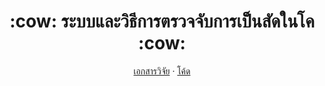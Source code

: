 <p align="center">

  <h1 align="center">:cow: ระบบและวิธีการตรวจจับการเป็นสัดในโค :cow:</h1>

  <p align="center">
    <a href="https://doi.org/10.1016/j.eswa.2022.118550">เอกสารวิจัย</a>
    ·
    <a href="https://github.com/dsmlr/CowXNet">โค้ด</a>
  </p>
</p>

